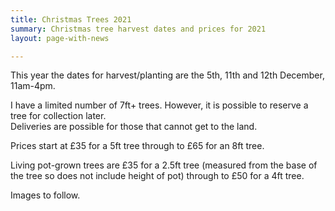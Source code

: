 ```yaml
---
title: Christmas Trees 2021
summary: Christmas tree harvest dates and prices for 2021
layout: page-with-news

---
```

This year the dates for harvest/planting are the 5th, 11th and 12th December, 11am-4pm.   
  
I have a limited number of 7ft+ trees. However, it is possible to reserve a tree for collection later.   
Deliveries are possible for those that cannot get to the land.   
  
Prices start at £35 for a 5ft tree through to £65 for an 8ft tree.   
  
Living pot-grown trees are £35 for a 2.5ft tree (measured from the base of the tree so does not include height of pot) through to £50 for a 4ft tree.   
  
Images to follow.